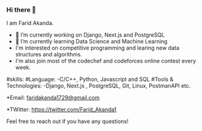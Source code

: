 ### Hi there 👋
I am Farid Akanda.


- 🔭 I’m currently working on Django, Next.js and PostgreSQL
- 🌱 I’m currently learning Data Science and Machine Learning
- I'm interested on competitive programming and learing new data structures and algorithms.
- I'm also join most of the codechef and codeforces online contest every week.

#skills:
#Language: 
-C/C++, Python, Javascript and SQL
#Tools & Technologies:
-Django, Next.js , PostgreSQL, Git, Linux, PostmanAPI etc.


*Email: faridakanda1729@gmail.com


*TWitter: https://twitter.com/Farid_Akanda1

Feel free to reach out if you have any questions!



